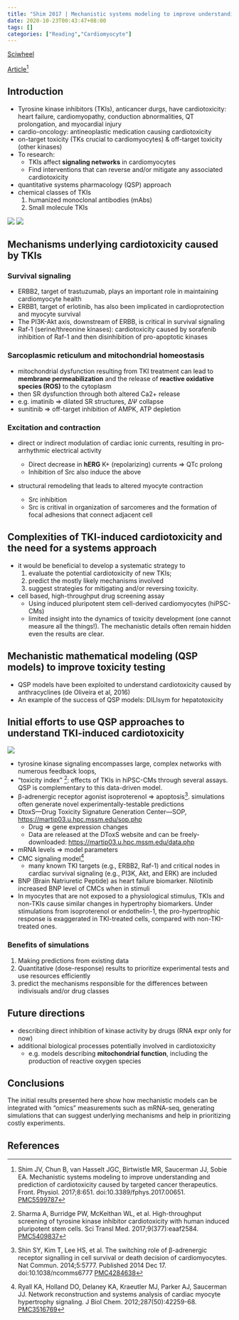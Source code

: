 ```yaml
---
title: "Shim 2017 | Mechanistic systems modeling to improve understanding and prediction of cardiotoxicity caused by targeted cancer therapeutics"
date: 2020-10-23T00:43:47+08:00
tags: []
categories: ["Reading","Cardiomyocyte"]
---
```


[Sciwheel](https://sciwheel.com/work/#/items/4343078)

[Article](https://www.ncbi.nlm.nih.gov/pmc/articles/PMC5599787/)[^Shim2017]

<!--more-->

## Introduction
* Tyrosine kinase inhibitors (TKIs), anticancer durgs, have cardiotoxicity: heart failure, cardiomyopathy, conduction abnormalities, QT prolongation, and myocardial injury
* cardio-oncology: antineoplastic medication causing cardiotoxicity
* on-target toxicity (TKs crucial to cardiomyocytes) & off-target toxicity (other kinases)
* To research:
    * TKIs affect **signaling networks** in cardiomyocytes
    * Find interventions that can reverse and/or mitigate any associated cardiotoxicity
* quantitative systems pharmacology (QSP) approach
* chemical classes of TKIs
    1. humanized monoclonal antibodies (mAbs)
    2. Small molecule TKIs

![](https://www.frontiersin.org/files/Articles/291393/fphys-08-00651-HTML/image_m/fphys-08-00651-t001.jpg)
![](https://www.frontiersin.org/files/Articles/291393/fphys-08-00651-HTML/image_m/fphys-08-00651-g001.jpg)

## Mechanisms underlying cardiotoxicity caused by TKIs

### Survival signaling
* ERBB2, target of trastuzumab, plays an important role in maintaining cardiomyocyte health
* ERBB1, target of erlotinib, has also been implicated in cardioprotection and myocyte survival
* The PI3K-Akt axis, downstream of ERBB, is critical in survival signaling
* Raf-1 (serine/threonine kinases): cardiotoxicity caused by sorafenib inhibition of Raf-1 and then disinhibition of pro-apoptotic kinases

### Sarcoplasmic reticulum and mitochondrial homeostasis
* mitochondrial dysfunction resulting from TKI treatment can lead to **membrane permeabilization** and the release of **reactive oxidative species (ROS)** to the cytoplasm
* then SR dysfunction through both altered Ca2+ release
* e.g. imatinib =>  dilated SR structures, ΔΨ collapse
* sunitinib => off-target inhibition of AMPK, ATP depletion

### Excitation and contraction
* direct or indirect modulation of cardiac ionic currents, resulting in pro-arrhythmic electrical activity
    * Direct decrease in **hERG** K+ (repolarizing) currents => QTc prolong
    * Inhibition of Src also induce the above

* structural remodeling that leads to altered myocyte contraction
    * Src inhibition
    * Src is critival in organization of sarcomeres and the formation of focal adhesions that connect adjacent cell

## Complexities of TKI-induced cardiotoxicity and the need for a systems approach
* it would be beneficial to develop a systematic strategy to
    1. evaluate the potential cardiotoxicity of new TKIs;
    2. predict the mostly likely mechanisms involved
    3. suggest strategies for mitigating and/or reversing toxicity.
* cell based, high-throughput drug screening assay
    * Using induced pluripotent stem cell-derived cardiomyocytes (hiPSC-CMs)
    * limited insight into the dynamics of toxicity development (one cannot measure all the things!). The mechanistic details often remain hidden even the results are clear.

## Mechanistic mathematical modeling (QSP models) to improve toxicity testing
* QSP models have been exploited to understand cardiotoxicity caused by anthracyclines (de Oliveira et al, 2016)
* An example of the success of QSP models: DILIsym for hepatotoxicity

## Initial efforts to use QSP approaches to understand TKI-induced cardiotoxicity
![](https://www.frontiersin.org/files/Articles/291393/fphys-08-00651-HTML/image_m/fphys-08-00651-g002.jpg)
* tyrosine kinase signaling encompasses large, complex networks with numerous feedback loops,
* “toxicity index” [^Sharma2017]: effects of TKIs in hiPSC-CMs through several assays. QSP is complementary to this data-driven model.
* β-adrenergic receptor agonist isoproterenol => apoptosis[^Shin2014]. simulations often generate novel experimentally-testable predictions
* DtoxS—Drug Toxicity Signature Generation Center—SOP, https://martip03.u.hpc.mssm.edu/sop.php
    * Drug => gene expression changes
    * Data are released at the DToxS website and can be freely-downloaded: https://martip03.u.hpc.mssm.edu/data.php
* mRNA levels => model parameters
* CMC signaling model[^Ryall2012]
    * many known TKI targets (e.g., ERBB2, Raf-1) and critical nodes in cardiac survival signaling (e.g., PI3K, Akt, and ERK) are included
* BNP (Brain Natriuretic Peptide) as heart failure biomarker. Nilotinib increased BNP level of CMCs when in stimuli
* In myocytes that are not exposed to a physiological stimulus, TKIs and non-TKIs cause similar changes in hypertrophy biomarkers. Under stimulations from isoproterenol or endothelin-1, the pro-hypertrophic response is exaggerated in TKI-treated cells, compared with non-TKI-treated ones.

### Benefits of simulations
1. Making predictions from existing data
2. Quantitative (dose-response) results to prioritize experimental tests and use resources efficiently
3. predict the mechanisms responsible for the differences between indivisuals and/or drug classes

## Future directions
* describing direct inhibition of kinase activity by drugs (RNA expr only for now)
* additional biological processes potentially involved in cardiotoxicity
    * e.g. models describing **mitochondrial function**, including the production of reactive oxygen species

## Conclusions
The initial results presented here show how mechanistic models can be integrated with “omics” measurements such as mRNA-seq, generating simulations that can suggest underlying mechanisms and help in prioritizing costly experiments.

## References
[^Shim2017]: Shim JV, Chun B, van Hasselt JGC, Birtwistle MR, Saucerman JJ, Sobie EA. Mechanistic systems modeling to improve understanding and prediction of cardiotoxicity caused by targeted cancer therapeutics. Front. Physiol. 2017;8:651. doi:10.3389/fphys.2017.00651. [PMC5599787](http://www.ncbi.nlm.nih.gov/pmc/articles/PMC5599787)

[^Sharma2017]: Sharma A, Burridge PW, McKeithan WL, et al. High-throughput screening of tyrosine kinase inhibitor cardiotoxicity with human induced pluripotent stem cells. Sci Transl Med. 2017;9(377):eaaf2584. [PMC5409837](https://www.ncbi.nlm.nih.gov/pmc/articles/PMC5409837/)

[^Shin2014]: Shin SY, Kim T, Lee HS, et al. The switching role of β-adrenergic receptor signalling in cell survival or death decision of cardiomyocytes. Nat Commun. 2014;5:5777. Published 2014 Dec 17. doi:10.1038/ncomms6777 [PMC4284638](https://www.ncbi.nlm.nih.gov/pmc/articles/PMC4284638/)

[^Ryall2012]: Ryall KA, Holland DO, Delaney KA, Kraeutler MJ, Parker AJ, Saucerman JJ. Network reconstruction and systems analysis of cardiac myocyte hypertrophy signaling. J Biol Chem. 2012;287(50):42259-68. [PMC3516769](https://www.ncbi.nlm.nih.gov/pmc/articles/PMC3516769/)
